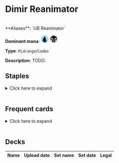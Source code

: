 <!-- This page is automatically generated by Myr: do not update it manually. Changes directly applied here will be lost. -->
# Dimir Reanimator
<br/>
**Aliases**: `UB Reanimator`

**Dominant mana**: <img src="../resources/images/mana/U.png" width="25"/> <img src="../resources/images/mana/B.png" width="25"/>

**Type**: `Midrange`/`Combo`

**Description**: TODO.

## **Staples**

<details>
  <summary>Click here to expand</summary>
</details><br/>

## **Frequent cards**

<details>
  <summary>Click here to expand</summary>
</details><br/>

## **Decks**

| Name | Upload date | Set name | Set date | Legal |
| -----| ----------- | -------- | -------- | ----- |


